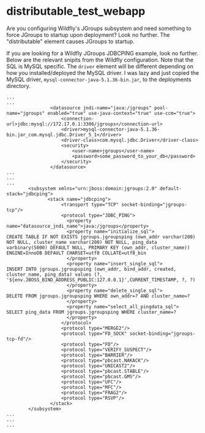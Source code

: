 # distributable_test_webapp
Are you configuring Wildfly's JGroups subsystem and need something to force JGroups to startup upon deployment? Look no further. The "distributable" element causes JGroups to startup.


If you are looking for a Wildfly JGroups JDBCPING example, look no further. Below are the relevant snipits from the Wildfly configuration. Note that the SQL is MySQL specific. The ```driver``` element will be different depending on how you installed/deployed the MySQL driver. I was lazy and just copied the MySQL driver, ```mysql-connector-java-5.1.36-bin.jar```, to the deployments directory.
```
...
...
                <datasource jndi-name="java:/jgroups" pool-name="jgroups" enabled="true" use-java-context="true" use-ccm="true">
                    <connection-url>jdbc:mysql://172.17.0.1:3306/jgroups</connection-url>
                    <driver>mysql-connector-java-5.1.36-bin.jar_com.mysql.jdbc.Driver_5_1</driver>
                    <driver-class>com.mysql.jdbc.Driver</driver-class>
                    <security>
                        <user-name>jgroups</user-name>
                        <password>some_password_to_your_db</password>
                    </security>
                </datasource>
...
...
...
        <subsystem xmlns="urn:jboss:domain:jgroups:2.0" default-stack="jdbcping">
               <stack name="jdbcping">
                    <transport type="TCP" socket-binding="jgroups-tcp"/>
                    <protocol type="JDBC_PING">
                      <property name="datasource_jndi_name">java:/jgroups</property>
                      <property name="initialize_sql">
CREATE TABLE IF NOT EXISTS jgroups.jgroupsping (own_addr varchar(200) NOT NULL, cluster_name varchar(200) NOT NULL, ping_data varbinary(5000) DEFAULT NULL, PRIMARY KEY (own_addr, cluster_name)) ENGINE=InnoDB DEFAULT CHARSET=utf8 COLLATE=utf8_bin
                      </property>
                      <property name="insert_single_sql">
INSERT INTO jgroups.jgroupsping (own_addr, bind_addr, created, cluster_name, ping_data) values (?, '${env.JBOSS_BIND_ADDRESS_PUBLIC:127.0.0.1}',CURRENT_TIMESTAMP, ?, ?)
                      </property>
                      <property name="delete_single_sql">
DELETE FROM jgroups.jgroupsping WHERE own_addr=? AND cluster_name=?
                      </property>
                      <property name="select_all_pingdata_sql">
SELECT ping_data FROM jgroups.jgroupsping WHERE cluster_name=?
                      </property>
                    </protocol>
                    <protocol type="MERGE2"/>
                    <protocol type="FD_SOCK" socket-binding="jgroups-tcp-fd"/>
                    <protocol type="FD"/>
                    <protocol type="VERIFY_SUSPECT"/>
                    <protocol type="BARRIER"/>
                    <protocol type="pbcast.NAKACK"/>
                    <protocol type="UNICAST2"/>
                    <protocol type="pbcast.STABLE"/>
                    <protocol type="pbcast.GMS"/>
                    <protocol type="UFC"/>
                    <protocol type="MFC"/>
                    <protocol type="FRAG2"/>
                    <protocol type="RSVP"/>
                </stack>
        </subsystem>
...
...
...
```
